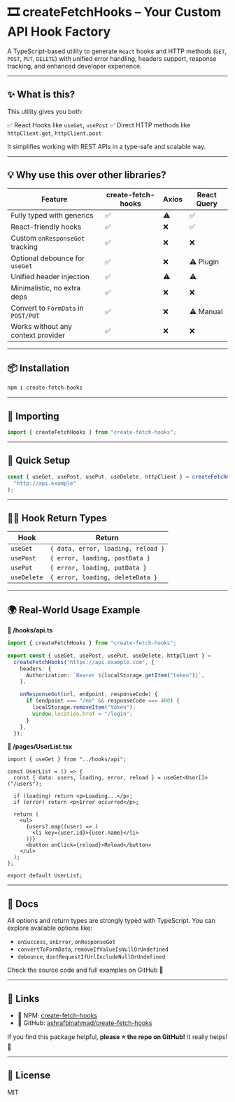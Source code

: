 # 🎞 createFetchHooks – Your Custom API Hook Factory

A TypeScript-based utility to generate `React` hooks and HTTP methods (`GET`, `POST`, `PUT`, `DELETE`) with unified error handling, headers support, response tracking, and enhanced developer experience.

---

## ✨ What is this?

This utility gives you both:

✅ React Hooks like `useGet`, `usePost`
✅ Direct HTTP methods like `httpClient.get`, `httpClient.post`

It simplifies working with REST APIs in a type-safe and scalable way.

---

## 💡 Why use this over other libraries?

| Feature                             | create-fetch-hooks | Axios | React Query |
| ----------------------------------- | ------------------ | ----- | ----------- |
| Fully typed with generics           | ✅                 | ⚠️    | ✅          |
| React-friendly hooks                | ✅                 | ❌    | ✅          |
| Custom `onResponseGot` tracking     | ✅                 | ❌    | ❌          |
| Optional debounce for `useGet`      | ✅                 | ❌    | ⚠️ Plugin   |
| Unified header injection            | ✅                 | ⚠️    | ⚠️          |
| Minimalistic, no extra deps         | ✅                 | ❌    | ❌          |
| Convert to `FormData` in `POST/PUT` | ✅                 | ❌    | ⚠️ Manual   |
| Works without any context provider  | ✅                 | ❌    | ❌          |

---

## 📦 Installation

```bash
npm i create-fetch-hooks
```

---

## 🔗 Importing

```ts
import { createFetchHooks } from "create-fetch-hooks";
```

---

## 🚀 Quick Setup

```ts
const { useGet, usePost, usePut, useDelete, httpClient } = createFetchHooks(
  "http://api.example"
);
```

---

## 🧙‍♂️ Hook Return Types

| Hook        | Return                             |
| ----------- | ---------------------------------- |
| `useGet`    | `{ data, error, loading, reload }` |
| `usePost`   | `{ error, loading, postData }`     |
| `usePut`    | `{ error, loading, putData }`      |
| `useDelete` | `{ error, loading, deleteData }`   |

---

## 🌍 Real-World Usage Example

**📁 /hooks/api.ts**

```ts
import { createFetchHooks } from "create-fetch-hooks";

export const { useGet, usePost, usePut, useDelete, httpClient } =
  createFetchHooks("https://api.example.com", {
    headers: {
      Authorization: `Bearer ${localStorage.getItem("token")}`,
    },

    onResponseGot(url, endpoint, responseCode) {
      if (endpoint === "/me" && responseCode === 400) {
        localStorage.removeItem("token");
        window.location.href = "/login";
      }
    },
  });
```

**📁 /pages/UserList.tsx**

```tsx
import { useGet } from "../hooks/api";

const UserList = () => {
  const { data: users, loading, error, reload } = useGet<User[]>("/users");

  if (loading) return <p>Loading...</p>;
  if (error) return <p>Error occurred</p>;

  return (
    <ul>
      {users?.map((user) => (
        <li key={user.id}>{user.name}</li>
      ))}
      <button onClick={reload}>Reload</button>
    </ul>
  );
};

export default UserList;
```

---

## 📜 Docs

All options and return types are strongly typed with TypeScript. You can explore available options like:

- `onSuccess`, `onError`, `onResponseGot`
- `convertToFormData`, `removeIfValueIsNullOrUndefined`
- `debounce`, `dontRequestIfUrlIncludeNullOrUndefined`

Check the source code and full examples on GitHub 🔻

---

## 📌 Links

- 🔗 NPM: [create-fetch-hooks](https://www.npmjs.com/package/create-fetch-hooks)
- 🐙 GitHub: [ashrafbinahmad/create-fetch-hooks](https://github.com/ashrafbinahmad/create-fetch-hooks)

If you find this package helpful, **please ⭐ the repo on GitHub!** It really helps! 🙏

---

## 📜 License

MIT
